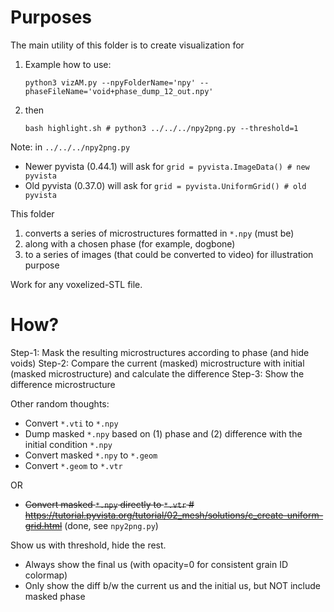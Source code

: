 
# Purposes

The main utility of this folder is to create visualization for 

1. Example how to use:
    ```shell
    python3 vizAM.py --npyFolderName='npy' --phaseFileName='void+phase_dump_12_out.npy'
    ```
1. 
    then
    ```shell
    bash highlight.sh # python3 ../../../npy2png.py --threshold=1
    ```
Note: in `../../../npy2png.py`
* Newer pyvista (0.44.1) will ask for `grid = pyvista.ImageData() # new pyvista`
* Old pyvista (0.37.0) will ask for `grid = pyvista.UniformGrid() # old pyvista`

This folder 
1. converts a series of microstructures formatted in `*.npy` (must be)
1. along with a chosen phase (for example, dogbone)
1. to a series of images (that could be converted to video) for illustration purpose

Work for any voxelized-STL file.

# How?

Step-1: Mask the resulting microstructures according to phase (and hide voids)
Step-2: Compare the current (masked) microstructure with initial (masked microstructure) and calculate the difference
Step-3: Show the difference microstructure

Other random thoughts:
* Convert `*.vti` to `*.npy`
* Dump masked `*.npy` based on (1) phase and (2) difference with the initial condition `*.npy`
* Convert masked `*.npy` to `*.geom`
* Convert `*.geom` to `*.vtr`

OR

* ~~Convert masked `*.npy` directly to `*.vtr` # https://tutorial.pyvista.org/tutorial/02_mesh/solutions/c_create-uniform-grid.html~~ (done, see `npy2png.py`)

Show us with threshold, hide the rest.
* Always show the final us (with opacity=0 for consistent grain ID colormap)
* Only show the diff b/w the current us and the initial us, but NOT include masked phase

